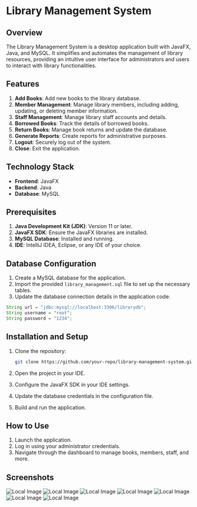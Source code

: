 # Library Management System

## Overview

The Library Management System is a desktop application built with JavaFX, Java, and MySQL. It simplifies and automates the management of library resources, providing an intuitive user interface for administrators and users to interact with library functionalities.

## Features

1. **Add Books**: Add new books to the library database.
2. **Member Management**: Manage library members, including adding, updating, or deleting member information.
3. **Staff Management**: Manage library staff accounts and details.
4. **Borrowed Books**: Track the details of borrowed books.
5. **Return Books**: Manage book returns and update the database.
6. **Generate Reports**: Create reports for administrative purposes.
7. **Logout**: Securely log out of the system.
8. **Close**: Exit the application.

## Technology Stack

* **Frontend**: JavaFX
* **Backend**: Java
* **Database**: MySQL

## Prerequisites

1. **Java Development Kit (JDK)**: Version 11 or later.
2. **JavaFX SDK**: Ensure the JavaFX libraries are installed.
3. **MySQL Database**: Installed and running.
4. **IDE**: IntelliJ IDEA, Eclipse, or any IDE of your choice.

## Database Configuration

1. Create a MySQL database for the application.
2. Import the provided `library_management.sql` file to set up the necessary tables.
3. Update the database connection details in the application code:

```java
String url = "jdbc:mysql://localhost:3306/librarydb";
String username = "root";
String password = "1234";
```

## Installation and Setup

1. Clone the repository:

   ```bash
   git clone https://github.com/your-repo/library-management-system.git
   ```
2. Open the project in your IDE.
3. Configure the JavaFX SDK in your IDE settings.
4. Update the database credentials in the configuration file.
5. Build and run the application.

## How to Use

1. Launch the application.
2. Log in using your administrator credentials.
3. Navigate through the dashboard to manage books, members, staff, and more.

## Screenshots

![Local Image](./screenshots/Login.png)
![Local Image](./screenshots/Dashboard.png)
![Local Image](./screenshots/BooksManagement.png)
![Local Image](./screenshots/Members.png)
![Local Image](./screenshots/RBooks.png)
![Local Image](./screenshots/BBooks.png)
![Local Image](./screenshots/Staff.png)
